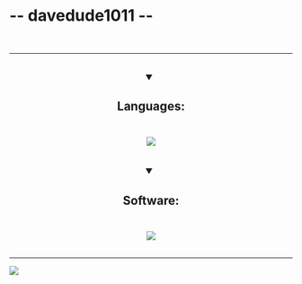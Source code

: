 # -- davedude1011 --
<br>

<div class="test">

</div>



<hr>
<br>
<details open align="center" style="font-weight: bold; font-size: large">
	<summary><h3>Languages:</h3></summary>
	<br>
	<img src="https://skillicons.dev/icons?i=js,html,css,py&theme=dark">
</details>
<br>
<br>
<details open align="center" style="font-weight: bold; font-size: large">
	<summary><h3>Software:</h3></summary>
	<br>
	<img src="https://skillicons.dev/icons?i=vscode,figma,stackoverflow,discord&theme=dark">
</details>
<br>
<hr>

<img src="https://lanyard.cnrad.dev/api/881114459752525834?borderRadius=10px&animated=:true&bg=282A3682&idleMessage=rosie+is+not+doing+anything+right+now+:c"> 
